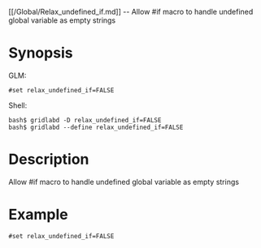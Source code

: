 [[/Global/Relax_undefined_if.md]] -- Allow #if macro to handle undefined global variable as empty strings

# Synopsis
GLM:
~~~
#set relax_undefined_if=FALSE
~~~
Shell:
~~~
bash$ gridlabd -D relax_undefined_if=FALSE
bash$ gridlabd --define relax_undefined_if=FALSE
~~~

# Description

Allow #if macro to handle undefined global variable as empty strings

# Example

~~~
#set relax_undefined_if=FALSE
~~~
